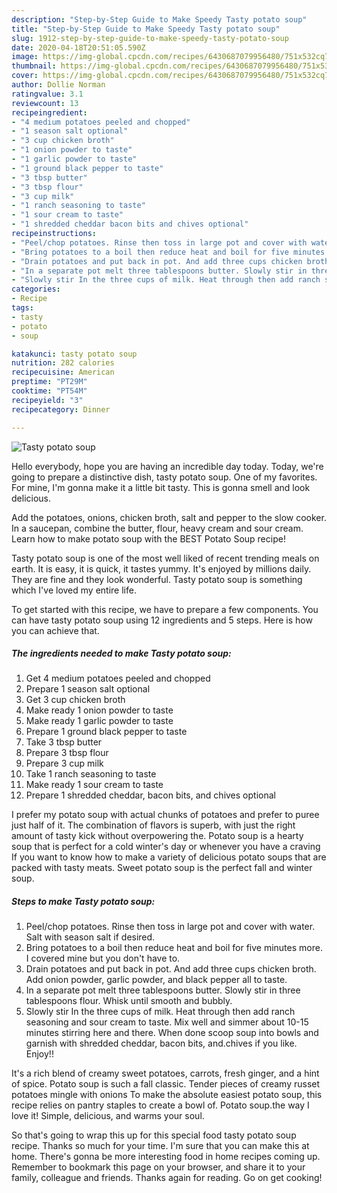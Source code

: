 ```yaml
---
description: "Step-by-Step Guide to Make Speedy Tasty potato soup"
title: "Step-by-Step Guide to Make Speedy Tasty potato soup"
slug: 1912-step-by-step-guide-to-make-speedy-tasty-potato-soup
date: 2020-04-18T20:51:05.590Z
image: https://img-global.cpcdn.com/recipes/6430687079956480/751x532cq70/tasty-potato-soup-recipe-main-photo.jpg
thumbnail: https://img-global.cpcdn.com/recipes/6430687079956480/751x532cq70/tasty-potato-soup-recipe-main-photo.jpg
cover: https://img-global.cpcdn.com/recipes/6430687079956480/751x532cq70/tasty-potato-soup-recipe-main-photo.jpg
author: Dollie Norman
ratingvalue: 3.1
reviewcount: 13
recipeingredient:
- "4 medium potatoes peeled and chopped"
- "1 season salt optional"
- "3 cup chicken broth"
- "1 onion powder to taste"
- "1 garlic powder to taste"
- "1 ground black pepper to taste"
- "3 tbsp butter"
- "3 tbsp flour"
- "3 cup milk"
- "1 ranch seasoning to taste"
- "1 sour cream to taste"
- "1 shredded cheddar bacon bits and chives optional"
recipeinstructions:
- "Peel/chop potatoes. Rinse then toss in large pot and cover with water. Salt with season salt if desired."
- "Bring potatoes to a boil then reduce heat and boil for five minutes more. I covered mine but you don&#39;t have to."
- "Drain potatoes and put back in pot. And add three cups chicken broth. Add onion powder, garlic powder, and black pepper all to taste."
- "In a separate pot melt three tablespoons butter. Slowly stir in three tablespoons flour. Whisk until smooth and bubbly."
- "Slowly stir In the three cups of milk. Heat through then add ranch seasoning and sour cream to taste. Mix well and simmer about 10-15 minutes stirring here and there. When done scoop soup into bowls and garnish with shredded cheddar, bacon bits, and.chives if you like. Enjoy!!"
categories:
- Recipe
tags:
- tasty
- potato
- soup

katakunci: tasty potato soup 
nutrition: 282 calories
recipecuisine: American
preptime: "PT29M"
cooktime: "PT54M"
recipeyield: "3"
recipecategory: Dinner

---
```



![Tasty potato soup](https://img-global.cpcdn.com/recipes/6430687079956480/751x532cq70/tasty-potato-soup-recipe-main-photo.jpg)

Hello everybody, hope you are having an incredible day today. Today, we're going to prepare a distinctive dish, tasty potato soup. One of my favorites. For mine, I'm gonna make it a little bit tasty. This is gonna smell and look delicious.

Add the potatoes, onions, chicken broth, salt and pepper to the slow cooker. In a saucepan, combine the butter, flour, heavy cream and sour cream. Learn how to make potato soup with the BEST Potato Soup recipe!

Tasty potato soup is one of the most well liked of recent trending meals on earth. It is easy, it is quick, it tastes yummy. It's enjoyed by millions daily. They are fine and they look wonderful. Tasty potato soup is something which I've loved my entire life.


To get started with this recipe, we have to prepare a few components. You can have tasty potato soup using 12 ingredients and 5 steps. Here is how you can achieve that.

<!--inarticleads1-->

##### The ingredients needed to make Tasty potato soup:

1. Get 4 medium potatoes peeled and chopped
1. Prepare 1 season salt optional
1. Get 3 cup chicken broth
1. Make ready 1 onion powder to taste
1. Make ready 1 garlic powder to taste
1. Prepare 1 ground black pepper to taste
1. Take 3 tbsp butter
1. Prepare 3 tbsp flour
1. Prepare 3 cup milk
1. Take 1 ranch seasoning to taste
1. Make ready 1 sour cream to taste
1. Prepare 1 shredded cheddar, bacon bits, and chives optional


I prefer my potato soup with actual chunks of potatoes and prefer to puree just half of it. The combination of flavors is superb, with just the right amount of tasty kick without overpowering the. Potato soup is a hearty soup that is perfect for a cold winter&#39;s day or whenever you have a craving If you want to know how to make a variety of delicious potato soups that are packed with tasty meats. Sweet potato soup is the perfect fall and winter soup. 

<!--inarticleads2-->

##### Steps to make Tasty potato soup:

1. Peel/chop potatoes. Rinse then toss in large pot and cover with water. Salt with season salt if desired.
1. Bring potatoes to a boil then reduce heat and boil for five minutes more. I covered mine but you don&#39;t have to.
1. Drain potatoes and put back in pot. And add three cups chicken broth. Add onion powder, garlic powder, and black pepper all to taste.
1. In a separate pot melt three tablespoons butter. Slowly stir in three tablespoons flour. Whisk until smooth and bubbly.
1. Slowly stir In the three cups of milk. Heat through then add ranch seasoning and sour cream to taste. Mix well and simmer about 10-15 minutes stirring here and there. When done scoop soup into bowls and garnish with shredded cheddar, bacon bits, and.chives if you like. Enjoy!!


It&#39;s a rich blend of creamy sweet potatoes, carrots, fresh ginger, and a hint of spice. Potato soup is such a fall classic. Tender pieces of creamy russet potatoes mingle with onions To make the absolute easiest potato soup, this recipe relies on pantry staples to create a bowl of. Potato soup.the way I love it! Simple, delicious, and warms your soul. 

So that's going to wrap this up for this special food tasty potato soup recipe. Thanks so much for your time. I'm sure that you can make this at home. There's gonna be more interesting food in home recipes coming up. Remember to bookmark this page on your browser, and share it to your family, colleague and friends. Thanks again for reading. Go on get cooking!
